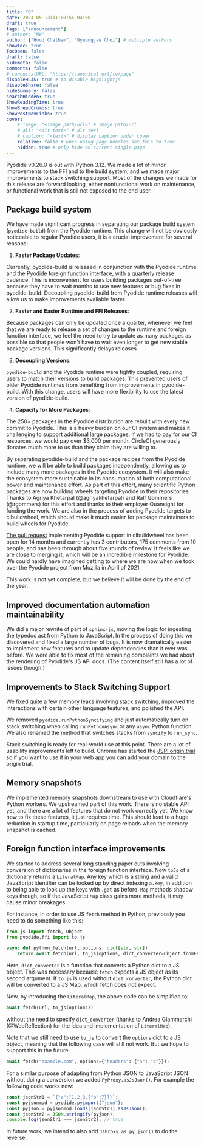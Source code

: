 ```yaml
---
title: "0"
date: 2024-05-13T11:00:55-04:00
draft: true
tags: ["announcement"]
# author: "Me"
author: ["Hood Chatham", "Gyeongjae Choi"] # multiple authors
showToc: true
TocOpen: false
draft: false
hidemeta: false
comments: false
# canonicalURL: "https://canonical.url/to/page"
disableHLJS: true # to disable highlightjs
disableShare: false
hideSummary: false
searchHidden: true
ShowReadingTime: true
ShowBreadCrumbs: true
ShowPostNavLinks: true
cover:
    # image: "<image path/url>" # image path/url
    # alt: "<alt text>" # alt text
    # caption: "<text>" # display caption under cover
    relative: false # when using page bundles set this to true
    hidden: true # only hide on current single page
---
```


Pyodide v0.26.0 is out with Python 3.12. We made a lot of minor improvements to
the FFI and to the build system, and we made major improvements to stack
switching support. Most of the changes we made for this release are forward
looking, either nonfunctional work on maintenance, or functional work that is
still not exposed to the end user.

## Package build system

We have made significant progress in separating our package build system
(`pyodide-build`) from the Pyodide runtime. This change will not be
obviously noticeable to regular Pyodide users, it is a crucial improvement for
several reasons:

1. __Faster Package Updates__:

Currently, pyodide-build is released in conjunction with the Pyodide runtime and
the Pyodide foreign function interface, with a quarterly release cadence. This
is inconvenient for users building packages out-of-tree because they have to
wait months to use new features or bug fixes in pyodide-build. Decoupling
pyodide-build from Pyodide runtime releases will allow us to make improvements
available faster.

2. __Faster and Easier Runtime and FFI Releases__:

Because packages can only be updated once a quarter, whenever we feel that we
are ready to release a set of changes to the runtime and foreign function
interface, we feel the need to try to update as many packages as possible so
that people won't have to wait even longer to get new stable package versions.
This significantly delays releases.

3. __Decoupling Versions__: 

`pyodide-build` and the Pyodide runtime were tightly coupled, requiring users to
match their versions to build packages. This prevented users of older Pyodide
runtimes from benefiting from improvements in pyodide-build. With this change,
users will have more flexibility to use the latest version of pyodide-build.

4. __Capacity for More Packages__:

The 250+ packages in the Pyodide distribution are rebuilt with every new commit
to Pyodide. This is a heavy burden on our CI system and makes it challenging to
support additional large packages. If we had to pay for our CI resources, we
would pay over $3,000 per month. CircleCI generously donates much more to us
than they claim they are willing to.

By separating pyodide-build and the package recipes from the Pyodide runtime, we
will be able to build packages independently, allowing us to include many more
packages in the Pyodide ecosystem. It will also make the ecosystem more
sustainable in its consumption of both computational power and maintenance
effort. As part of this effort, many scientific Python packages are now building
wheels targeting Pyodide in their repositories. Thanks to Agriya Khetarpal
(@agriyakhetarpal) and Ralf Gommers (@rgommers) for this effort and thanks to
their employer Quansight for funding the work. We are also in the process of
adding Pyodide targets to cibuildwheel, which should make it much easier for
package maintainers to build wheels for Pyodide. 

[The pull request](https://github.com/pypa/cibuildwheel/pull/1456) implementing
Pyodide support in cibuildwheel has been open for 14 months and currently has 3
contributors, 175 comments from 10 people, and has been through about five
rounds of review. It feels like we are close to merging it, which will be an
incredible milestone for Pyodide. We could hardly have imagined getting to where
we are now when we took over the Pyodide project from Mozilla in April of 2021.

This work is not yet complete, but we believe it will be done by the end of the
year.

## Improved documentation automation maintainability

We did a major rewrite of part of `sphinx-js`, moving the logic for ingesting the
typedoc ast from Python to JavaScript. In the process of doing this we discovered
and fixed a large number of bugs. It is now dramatically easier to implement new
features and to update dependencies than it ever was before. We were able to fix
most of the remaining complaints we had about the rendering of Pyodide's JS API
docs. (The content itself still has a lot of issues though.)

## Improvements to Stack Switching Support

We fixed quite a few memory leaks involving stack switching, improved the
interactions with certain other language features, and polished the API.

We removed `pyodide.runPythonSyncifying` and just automatically turn on stack
switching when calling `runPythonAsync` or any `async` Python function. We also
renamed the method that switches stacks from `syncify` to `run_sync`.

Stack switching is ready for real-world use at this point. There are a lot of
usability improvements left to build. Chrome has started the 
[JSPI origin trial](https://developer.chrome.com/blog/webassembly-jspi-origin-trial)
so if you want to use it in your web app you can add your domain to the origin trial.

## Memory snapshots

We implemented memory snapshots downstream to use with Cloudflare's Python
workers. We upstreamed part of this work. There is no stable API yet, and there
are a lot of features that do not work correctly yet. We know how to fix these
features, it just requires time. This should lead to a huge reduction in startup
time, particularly on page reloads when the memory snapshot is cached.

## Foreign function interface improvements

We started to address several long standing paper cuts involving conversion of
dictionaries in the foreign function interface. Now `toJs` of a dictionary
returns a `LiteralMap`. Any key which is a string and a valid JavaScript
identifier can be looked up by direct indexing `a.key`, in addition to being
able to look up the keys with `.get` as before. `Map` methods shadow keys
though, so if the JavaScript `Map` class gains more methods, it may cause minor
breakages.

For instance, in order to use JS `fetch` method in Python, previously you need
to do something like this:

```python
from js import fetch, Object
from pyodide.ffi import to_js

async def python_fetch(url, options: dict[str, str]):
    return await fetch(url, to_js(options, dict_converter=Object.fromEntries))
```

Here, `dict_converter` is a function that converts a Python dict to a JS object.
This was necessary because `fetch` expects a JS object as its second argument.
If `to_js` is used without `dict_converter`, the Python dict will be converted
to a JS Map, which fetch does not expect.

Now, by introducing the `LiteralMap`, the above code can be simplified to:

```python
await fetch(url, to_js(options))
```

without the need to specify `dict_converter` (thanks to Andrea Giammarchi
(@WebReflection) for the idea and implementation of `LiteralMap`).

Note that we still need to use `to_js` to convert the `options` dict to a JS
object, meaning that the following case will still not work. But we hope to
support this in the future.

```python
await fetch("example.com", options={"headers": {"a": "b"}});
```

For a similar purpose of adapting from Python JSON to JavaScript JSON without
doing a conversion we added `PyProxy.asJsJson()`. For example the following code
works now:
```js
const jsonStr1 = `{"a":[1,2,3,{"b":7}]}`;
const pyjsonmod = pyodide.pyimport("json");
const pyjson = pyjsonmod.loads(jsonStr1).asJsJson();
const jsonStr2 = JSON.stringify(pyjson);
console.log(jsonStr1 === jsonStr2); // true 
```
In future work, we intend to also add `JsProxy.as_py_json()` to do the reverse.





